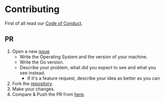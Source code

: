 # Contributing

First of all read our [Code of Conduct](CODE_OF_CONDUCT.md).

## PR

1. Open a new [issue](https://coolmeeting-go/issues/new)
    * Write the Operating System and the version of your machine.
    * Write the Go version.
    * Describe your problem, what did you expect to see and what you see instead.
        * If it's a feature request, describe your idea as better as you can
2. Fork the [repository](https://coolmeeting-go).
3. Make your changes.
4. Compare & Push the PR from [here](https://coolmeeting-go/compare).
